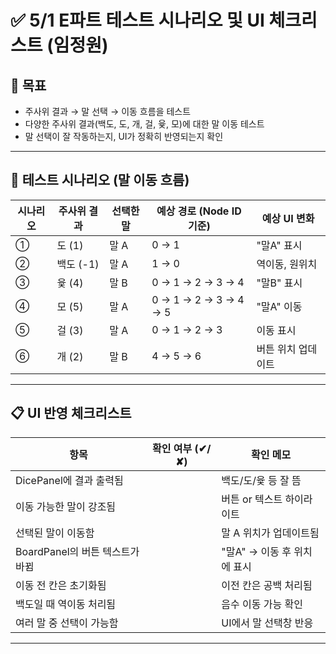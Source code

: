 # ✅ 5/1 E파트 테스트 시나리오 및 UI 체크리스트 (임정원)

## 🎯 목표
- 주사위 결과 → 말 선택 → 이동 흐름을 테스트
- 다양한 주사위 결과(백도, 도, 개, 걸, 윷, 모)에 대한 말 이동 테스트
- 말 선택이 잘 작동하는지, UI가 정확히 반영되는지 확인

---

## 🧪 테스트 시나리오 (말 이동 흐름)

| 시나리오 | 주사위 결과 | 선택한 말 | 예상 경로 (Node ID 기준) | 예상 UI 변화 |
|----------|--------------|------------|---------------------------|----------------|
| ①        | 도 (1)       | 말 A       | 0 → 1                     | "말A" 표시 |
| ②        | 백도 (-1)    | 말 A       | 1 → 0                     | 역이동, 원위치 |
| ③        | 윷 (4)       | 말 B       | 0 → 1 → 2 → 3 → 4         | "말B" 표시 |
| ④        | 모 (5)       | 말 A       | 0 → 1 → 2 → 3 → 4 → 5     | "말A" 이동 |
| ⑤        | 걸 (3)       | 말 A       | 0 → 1 → 2 → 3             | 이동 표시 |
| ⑥        | 개 (2)       | 말 B       | 4 → 5 → 6                 | 버튼 위치 업데이트 |

---

## 📋 UI 반영 체크리스트

| 항목 | 확인 여부 (✔/✘) | 확인 메모 |
|------|------------------|-----------|
| DicePanel에 결과 출력됨 |  | 백도/도/윷 등 잘 뜸 |
| 이동 가능한 말이 강조됨 |  | 버튼 or 텍스트 하이라이트 |
| 선택된 말이 이동함 |  | 말 A 위치가 업데이트됨 |
| BoardPanel의 버튼 텍스트가 바뀜 |  | "말A" → 이동 후 위치에 표시 |
| 이동 전 칸은 초기화됨 |  | 이전 칸은 공백 처리됨 |
| 백도일 때 역이동 처리됨 |  | 음수 이동 가능 확인 |
| 여러 말 중 선택이 가능함 |  | UI에서 말 선택창 반응 |

---

